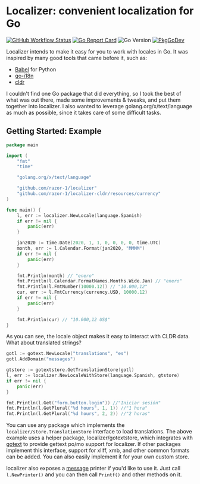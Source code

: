 # Localizer: convenient localization for Go

[![GitHub Workflow Status](https://img.shields.io/github/actions/workflow/status/razor-1/localizer/build.yaml?style=flat-square)](https://github.com/razor-1/localizer/actions?query=workflow%3ABuild)
[![Go Report Card](https://goreportcard.com/badge/github.com/razor-1/localizer?style=flat-square)](https://goreportcard.com/report/github.com/razor-1/localizer)
![Go Version](https://img.shields.io/badge/go%20version-%3E=1.15-61CFDD.svg?style=flat-square)
[![PkgGoDev](https://pkg.go.dev/badge/github.com/razor-1/localizer)](https://pkg.go.dev/github.com/razor-1/localizer)

Localizer intends to make it easy for you to work with locales in Go. It was inspired by 
many good tools that came before it, such as:
* [Babel](http://babel.pocoo.org/) for Python
* [go-i18n](https://github.com/nicksnyder/go-i18n) 
* [cldr](https://github.com/theplant/cldr)

I couldn't find one Go package that did everything, so I took the best of what was out there, made some
improvements & tweaks, and put them together into localizer. I also wanted to leverage golang.org/x/text/language 
as much as possible, since it takes care of some difficult tasks. 

## Getting Started: Example
```go
package main

import (
    "fmt"
    "time"

    "golang.org/x/text/language"

    "github.com/razor-1/localizer"
    "github.com/razor-1/localizer-cldr/resources/currency"
)

func main() {
    l, err := localizer.NewLocale(language.Spanish)
    if err != nil {
        panic(err)
    }

    jan2020 := time.Date(2020, 1, 1, 0, 0, 0, 0, time.UTC)
    month, err := l.Calendar.Format(jan2020, "MMMM")
    if err != nil {
        panic(err)
    }

    fmt.Println(month) // "enero"
    fmt.Println(l.Calendar.FormatNames.Months.Wide.Jan) // "enero"
    fmt.Println(l.FmtNumber(10000.12)) // "10.000,12"
    cur, err := l.FmtCurrency(currency.USD, 10000.12)
    if err != nil {
        panic(err)
    }

    fmt.Println(cur) // "10.000,12 US$"
}
```

As you can see, the locale object makes it easy to interact with CLDR data. What about translated strings?
```go
gotl := gotext.NewLocale("translations", "es")
gotl.AddDomain("messages")

gtstore := gotextstore.GetTranslationStore(gotl)
l, err := localizer.NewLocaleWithStore(language.Spanish, gtstore)
if err != nil {
    panic(err)
}

fmt.Println(l.Get("form.button.login")) //"Iniciar sesión"
fmt.Println(l.GetPlural("%d hours", 1, 1)) //"1 hora"
fmt.Println(l.GetPlural("%d hours", 2, 2)) //"2 horas"
```

You can use any package which implements the `localizer/store.TranslationStore` interface to load translations. The above
example uses a helper package, localizer/gotextstore, which integrates with [gotext](https://github.com/leonelquinteros/gotext) to
provide gettext po/mo support for localizer. If other packages implement this interface, support for xliff, xmb, and 
other common formats can be added. You can also easily implement it for your own custom store.

localizer also exposes a [message](https://godoc.org/golang.org/x/text/message) printer if you'd like to use it. 
Just call `l.NewPrinter()` and you can then call `Printf()` and other methods on it.
